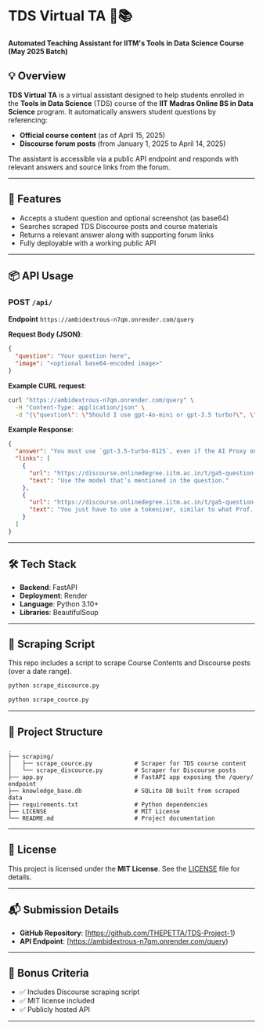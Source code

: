 # TDS Virtual TA 🤖📚

**Automated Teaching Assistant for IITM's Tools in Data Science Course (May 2025 Batch)**

## 💡 Overview

**TDS Virtual TA** is a virtual assistant designed to help students enrolled in the **Tools in Data Science** (TDS) course of the **IIT Madras Online BS in Data Science** program.
It automatically answers student questions by referencing:

* **Official course content** (as of April 15, 2025)
* **Discourse forum posts** (from January 1, 2025 to April 14, 2025)

The assistant is accessible via a public API endpoint and responds with relevant answers and source links from the forum.

---

## 🚀 Features

* Accepts a student question and optional screenshot (as base64)
* Searches scraped TDS Discourse posts and course materials
* Returns a relevant answer along with supporting forum links
* Fully deployable with a working public API
---

## 📦 API Usage

### **POST** `/api/`

**Endpoint**
`https://ambidextrous-n7qm.onrender.com/query`

**Request Body (JSON)**:

```json
{
  "question": "Your question here",
  "image": "<optional base64-encoded image>"
}
```

**Example CURL request**:

```bash
curl "https://ambidextrous-n7qm.onrender.com/query" \
  -H "Content-Type: application/json" \
  -d "{\"question\": \"Should I use gpt-4o-mini or gpt-3.5 turbo?\", \"image\": \"$(base64 -w0 project-tds-virtual-ta-q1.webp)\"}"
```

**Example Response**:

```json
{
  "answer": "You must use `gpt-3.5-turbo-0125`, even if the AI Proxy only supports `gpt-4o-mini`. Use the OpenAI API directly for this question.",
  "links": [
    {
      "url": "https://discourse.onlinedegree.iitm.ac.in/t/ga5-question-8-clarification/155939/4",
      "text": "Use the model that’s mentioned in the question."
    },
    {
      "url": "https://discourse.onlinedegree.iitm.ac.in/t/ga5-question-8-clarification/155939/3",
      "text": "You just have to use a tokenizer, similar to what Prof. Anand used, to get the number of tokens and multiply that by the given rate."
    }
  ]
}
```
---

## 🛠️ Tech Stack

* **Backend**: FastAPI
* **Deployment**: Render
* **Language**: Python 3.10+
* **Libraries**: BeautifulSoup
---

## 📑 Scraping Script

This repo includes a script to scrape Course Contents and Discourse posts (over a date range).

```bash
python scrape_discource.py
```

```bash
python scrape_cource.py
```

---

## 📁 Project Structure

```
.
├── scraping/
│   ├── scrape_cource.py            # Scraper for TDS course content
│   └── scrape_discource.py         # Scraper for Discourse posts
├── app.py                          # FastAPI app exposing the /query/ endpoint
├── knowledge_base.db               # SQLite DB built from scraped data
├── requirements.txt                # Python dependencies
├── LICENSE                         # MIT License
└── README.md                       # Project documentation
```

---

## 📜 License

This project is licensed under the **MIT License**.
See the [LICENSE](./LICENSE) file for details.

---

## 📬 Submission Details

* **GitHub Repository**: [https://github.com/THEPETTA/TDS-Project-1)
* **API Endpoint**: [https://ambidextrous-n7qm.onrender.com/query)

---

## 🌟 Bonus Criteria

*  ✅ Includes Discourse scraping script
*  ✅ MIT license included
*  ✅ Publicly hosted API

---
